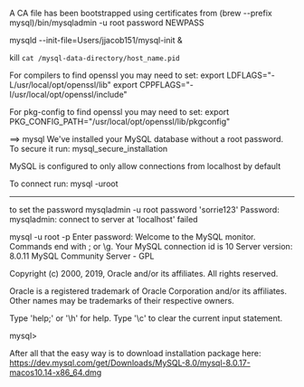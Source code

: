 A CA file has been bootstrapped using certificates from (brew --prefix mysql)/bin/mysqladmin -u root password NEWPASS

 mysqld --init-file=Users/jjacob151/mysql-init &


kill `cat /mysql-data-directory/host_name.pid`


For compilers to find openssl you may need to set:
  export LDFLAGS="-L/usr/local/opt/openssl/lib"
  export CPPFLAGS="-I/usr/local/opt/openssl/include"

For pkg-config to find openssl you may need to set:
  export PKG_CONFIG_PATH="/usr/local/opt/openssl/lib/pkgconfig"

==> mysql
We've installed your MySQL database without a root password. To secure it run:
    mysql_secure_installation

MySQL is configured to only allow connections from localhost by default

To connect run:
    mysql -uroot
<hr>
to set the password
mysqladmin -u root password 'sorrie123'
Password:
mysqladmin: connect to server at 'localhost' failed

mysql -u root -p
Enter password: 
Welcome to the MySQL monitor.  Commands end with ; or \g.
Your MySQL connection id is 10
Server version: 8.0.11 MySQL Community Server - GPL

Copyright (c) 2000, 2019, Oracle and/or its affiliates. All rights reserved.

Oracle is a registered trademark of Oracle Corporation and/or its
affiliates. Other names may be trademarks of their respective
owners.

Type 'help;' or '\h' for help. Type '\c' to clear the current input statement.

mysql> 

After all that the easy way is to download installation package here:
https://dev.mysql.com/get/Downloads/MySQL-8.0/mysql-8.0.17-macos10.14-x86_64.dmg

